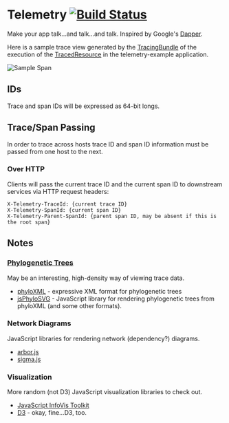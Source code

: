 # Telemetry [![Build Status](https://travis-ci.org/yammer/telemetry-ruby.png)](https://travis-ci.org/yammer/telemetry-ruby)

Make your app talk…and talk…and talk. Inspired by Google's [Dapper](http://research.google.com/pubs/pub36356.html).

Here is a sample trace view generated by the
[TracingBundle](telemetry-dropwizard/src/main/java/com/yammer/telemetry/dropwizard/TracingBundle.java) of the
execution of the [TracedResource](telemetry-example/src/main/java/com/yammer/telemetry/example/resources/TracedResource.java) in the telemetry-example application.

![Sample Span](/telemetry-service/screenshot.png "Sample Span View")

## IDs

Trace and span IDs will be expressed as 64-bit longs.

## Trace/Span Passing

In order to trace across hosts trace ID and span ID information must be passed from one host to the next.

### Over HTTP

Clients will pass the current trace ID and the current span ID to downstream services via HTTP request headers:

    X-Telemetry-TraceId: {current trace ID}
    X-Telemetry-SpanId: {current span ID}
    X-Telemetry-Parent-SpanId: {parent span ID, may be absent if this is the root span}

## Notes

### [Phylogenetic Trees](https://en.wikipedia.org/wiki/Phylogenetic_tree)

May be an interesting, high-density way of viewing trace data.

   * [phyloXML](https://en.wikipedia.org/wiki/PhyloXML) - expressive XML format for phylogenetic trees
   * [jsPhyloSVG](http://www.jsphylosvg.com/) - JavaScript library for rendering phylogenetic trees from phyloXML (and some other formats).

### Network Diagrams

JavaScript libraries for rendering network (dependency?) diagrams.

   * [arbor.js](http://arborjs.org/)
   * [sigma.js](http://sigmajs.org/)

### Visualization

More random (not D3) JavaScript visualization libraries to check out.

   * [JavaScript InfoVis Toolkit](http://philogb.github.io/jit/)
   * [D3](http://d3js.org/) - okay, fine…D3, too.